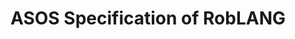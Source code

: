 ---
layout: page
title: ASOS Specification of RobLANG
permalink: /SLE2023/ASOS-RobLANG-Spec
redirect_to: https://github.com/gwendal-jouneaux/RobLANG/
---